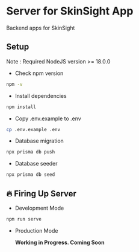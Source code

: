 # Server for SkinSight App

Backend apps for SkinSight

## Setup

Note : Required NodeJS version >= 18.0.0

- Check npm version

```bash
npm -v
```

- Install dependencies

```bash
npm install
```

- Copy .env.example to .env

```bash
cp .env.example .env
```

- Database migration

```bash
npx prisma db push
```

- Database seeder

```bash
npx prisma db seed
```

## 🔥 Firing Up Server

- Development Mode

```bash
npm run serve
```

- Production Mode

  **Working in Progress. Coming Soon**
